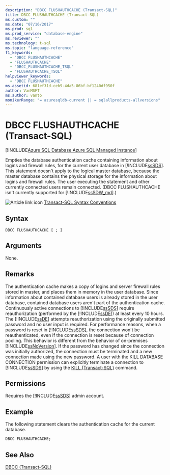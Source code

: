 ```yaml
---
description: "DBCC FLUSHAUTHCACHE (Transact-SQL)"
title: DBCC FLUSHAUTHCACHE (Transact-SQL)
ms.custom: ""
ms.date: "07/16/2017"
ms.prod: sql
ms.prod_service: "database-engine"
ms.reviewer: ""
ms.technology: t-sql
ms.topic: "language-reference"
f1_keywords: 
  - "DBCC FLUSHAUTHCACHE"
  - "FLUSHAUTHCACHE"
  - "DBCC_FLUSHAUTHCACHE_TSQL"
  - "FLUSHAUTHCACHE_TSQL"
helpviewer_keywords: 
  - "DBCC FLUSHAUTHCACHE"
ms.assetid: 681ef31d-ceb9-4da5-86bf-bf1240df950f
author: VanMSFT
ms.author: vanto
monikerRange: "= azuresqldb-current || = sqlallproducts-allversions"
---
```


# DBCC FLUSHAUTHCACHE (Transact-SQL)

[!INCLUDE[Azure SQL Database Azure SQL Managed Instance](../../includes/applies-to-version/asdb-asdbmi.md)]

Empties the database authentication cache containing information about logins  and firewall rules,  for the current user database in [!INCLUDE[ssSDS](../../includes/sssds-md.md)]. This statement doesn't apply to the logical master database, because the master database contains the physical storage for the information about logins and firewall rules. The user executing the statement and other currently connected users remain connected. (DBCC FLUSHAUTHCACHE isn't currently supported for [!INCLUDE[ssSDW_md](../../includes/sssdw-md.md)].)
 
![Article link icon](../../database-engine/configure-windows/media/topic-link.gif "Article link icon") [Transact-SQL Syntax Conventions](../../t-sql/language-elements/transact-sql-syntax-conventions-transact-sql.md)
  
## Syntax  
  
```syntaxsql
DBCC FLUSHAUTHCACHE [ ; ]  
```

## Arguments  
None.
  
## Remarks  
The authentication cache makes a copy of logins and server firewall rules stored in master, and places them in memory in the user database.  Since information about contained database users is already stored in the user database, contained database users aren't part of the authentication cache.
Continuously active connections to [!INCLUDE[ssSDS](../../includes/sssds-md.md)] require reauthorization (performed by the [!INCLUDE[ssDE](../../includes/ssde-md.md)]) at least every 10 hours. The [!INCLUDE[ssDE](../../includes/ssde-md.md)] attempts reauthorization using the originally submitted password and no user input is required. For performance reasons, when a password is reset in [!INCLUDE[ssSDS](../../includes/sssds-md.md)], the connection won't be reauthenticated, even if the connection is reset because of connection pooling. This behavior is different from the behavior of on-premises [!INCLUDE[ssNoVersion](../../includes/ssnoversion-md.md)]. If the password has changed since the connection was initially authorized, the connection must be terminated and a new connection made using the new password. A user with the KILL DATABASE CONNECTION permission can explicitly terminate a connection to [!INCLUDE[ssSDS](../../includes/sssds-md.md)] by using the [KILL &#40;Transact-SQL&#41;](../../t-sql/language-elements/kill-transact-sql.md) command.
  
## Permissions  
Requires the [!INCLUDE[ssSDS](../../includes/sssds-md.md)] admin account.
  
## Example  
The following statement clears the authentication cache for the current database.
  
```sql
DBCC FLUSHAUTHCACHE;  
```  
  
## See Also  
[DBCC &#40;Transact-SQL&#41;](../../t-sql/database-console-commands/dbcc-transact-sql.md)
  
